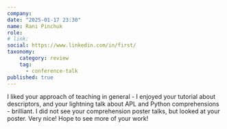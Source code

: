 ```yaml
---
company: 
date: "2025-01-17 23:30"
name: Rani Pinchuk
role: 
# link:
social: https://www.linkedin.com/in/first/
taxonomy:
    category: review
    tag:
      - conference-talk
published: true
---
```


I liked your approach of teaching in general - I enjoyed your tutorial about descriptors, and your lightning talk about APL and Python comprehensions - brilliant.  I did not see your comprehension poster talks, but looked at your poster. Very nice! Hope to see more of your work!
